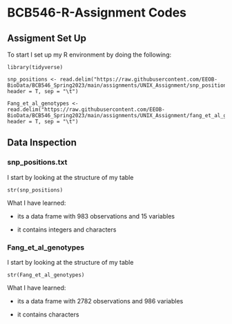 # BCB546-R-Assignment Codes

## Assigment Set Up

To start I set up my R environment by doing the following:

    library(tidyverse)

    snp_positions <- read.delim("https://raw.githubusercontent.com/EEOB-BioData/BCB546_Spring2023/main/assignments/UNIX_Assignment/snp_position.txt", header = T, sep = "\t")

    Fang_et_al_genotypes <- read.delim("https://raw.githubusercontent.com/EEOB-BioData/BCB546_Spring2023/main/assignments/UNIX_Assignment/fang_et_al_genotypes.txt", header = T, sep = "\t")

## Data Inspection

### snp_positions.txt

I start by looking at the structure of my table

    str(snp_positions)

What I have learned:

-   its a data frame with 983 observations and 15 variables

-   it contains integers and characters

### Fang_et_al_genotypes

I start by looking at the structure of my table

    str(Fang_et_al_genotypes)

What I have learned:

-   its a data frame with 2782 observations and 986 variables

-   it contains characters
